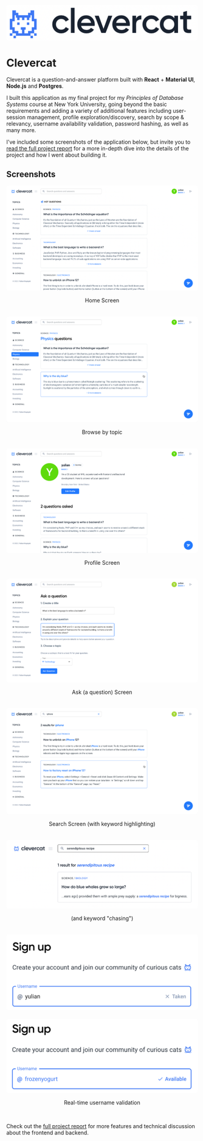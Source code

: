 <img src="assets/logo.png" style="border-radius: 6px; margin: 0 auto"/>

# Clevercat

Clevercat is a question-and-answer platform built with **React** + **Material UI**, **Node.js** and **Postgres**.

I built this application as my final project for my _Principles of Database Systems_ course at New York University, going beyond the basic requirements and adding a variety of additional features including user-session management, profile exploration/discovery, search by scope & relevancy, username availability validation, password hashing, as well as many more.

I've included some screenshots of the application below, but invite you to [read the full project report](https://docs.google.com/document/d/1zMaOHhK5QVISJhw-zEy4btloMn8hCeytYXa21A--pWg/edit?usp=sharing) for a more in-depth dive into the details of the project and how I went about building it.

## Screenshots

<img src="assets/screenshots/home-screen.png" style="border-radius: 6px; margin: 0 auto"/>
<p align="center">Home Screen</p>

<img src="assets/screenshots/browse-by-topic.png" style="border-radius: 6px; margin: 0 auto; margin-top: 20px"/>
<p align="center">Browse by topic</p>

<img src="assets/screenshots/profile-screen.png" style="border-radius: 6px; margin: 0 auto; margin-top: 20px"/>
<p align="center">Profile Screen</p>

<img src="assets/screenshots/ask-screen.png" style="border-radius: 6px; margin: 0 auto; margin-top: 20px"/>
<p align="center">Ask (a question) Screen</p>

<img src="assets/screenshots/search-4.png" style="border-radius: 6px; margin: 0 auto; margin-top: 20px"/>
<p align="center">Search Screen (with keyword highlighting)</p>

<img src="assets/screenshots/search-3.png" style="border-radius: 6px; margin: 0 auto; margin-top: 20px"/>
<p align="center">(and keyword "chasing")</p>

<img src="assets/screenshots/username-taken.png" style="border-radius: 6px; margin: 0 auto; margin-top: 20px"/>
<img src="assets/screenshots/username-available.png" style="border-radius: 6px; margin: 0 auto; margin-top: 20px"/>
<p align="center">Real-time username validation</p>
<br/>

Check out the [full project report](https://docs.google.com/document/d/1zMaOHhK5QVISJhw-zEy4btloMn8hCeytYXa21A--pWg/edit?usp=sharing) for more features and technical discussion about the frontend and backend.

<br/>
